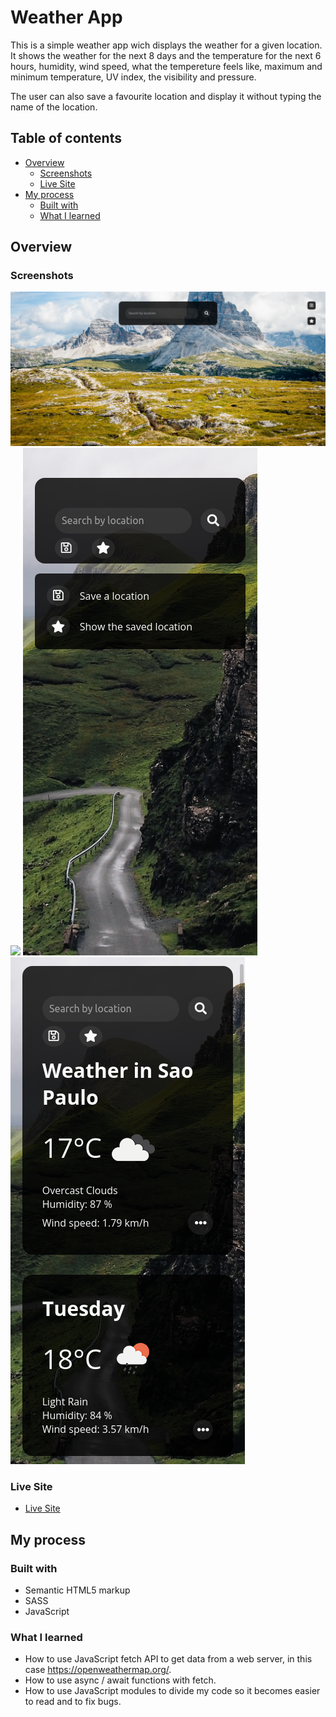 # Weather App

This is a simple weather app wich displays the weather for a given location. It shows the weather for the next 8 days and the temperature for the next 6 hours, humidity, wind speed, what the tempereture feels like, maximum and minimum temperature, UV index, the visibility and pressure.

The user can also save a favourite location and display it without typing the name of the location.

## Table of contents

- [Overview](#overview)
  - [Screenshots](#screenshot)
  - [Live Site](#live-site)
- [My process](#my-process)
  - [Built with](#built-with)
  - [What I learned](#what-i-learned)

## Overview

### Screenshots

![](./screenshots/PC-screenshot-1.png)
![](./screenshots/PC-screenshot-2.png)
![](./screenshots/mobile-screenshot-1.png)
![](./screenshots/mobile-screenshot-2.png)

### Live Site

- [Live Site](https://airdgo-weather.netlify.app/)

## My process

### Built with

- Semantic HTML5 markup
- SASS
- JavaScript

### What I learned

- How to use JavaScript fetch API to get data from a web server, in this case https://openweathermap.org/.
- How to use async / await functions with fetch.
- How to use JavaScript modules to divide my code so it becomes easier to read and to fix bugs.
